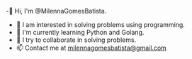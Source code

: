 -👋 Hi, I'm @MilennaGomesBatista.
- 👀 I am interested in solving problems using programming.
- 🌱 I'm currently learning Python and Golang.
- 💞️ I try to collaborate in solving problems.
- 📫 Contact me at milennagomesbatista@gmail.com

